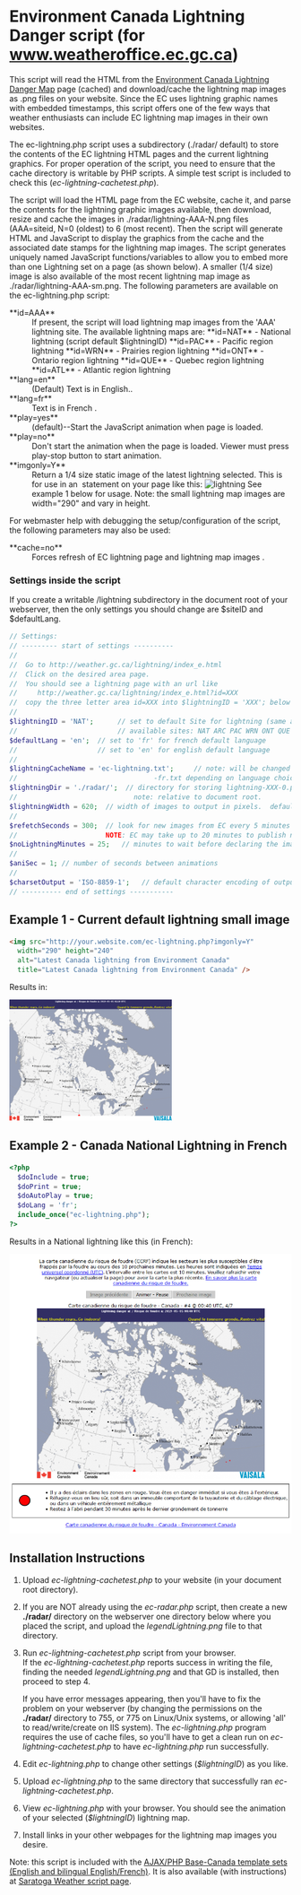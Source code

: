 # Environment Canada Lightning Danger script (for www.weatheroffice.ec.gc.ca)

This script will read the HTML from the [Environment Canada Lightning Danger Map](http://weather.gc.ca/lightning/index_e.html) page (cached) and download/cache the lightning map images as .png files on your website. Since the EC uses lightning graphic names with embedded timestamps, this script offers one of the few ways that weather enthusiasts can include EC lightning map images in their own websites.

The ec-lightning.php script uses a subdirectory (./radar/ default) to store the contents of the EC lightning HTML pages and the current lightning graphics. For proper operation of the script, you need to ensure that the cache directory is writable by PHP scripts. A simple test script is included to check this (_ec-lightning-cachetest.php_).

The script will load the HTML page from the EC website, cache it, and parse the contents for the lightning graphic images available, then download, resize and cache the images in ./radar/lightning-AAA-N.png files (AAA=siteid, N=0 (oldest) to 6 (most recent). Then the script will generate HTML and JavaScript to display the graphics from the cache and the associated date stamps for the lightning map images. The script generates uniquely named JavaScript functions/variables to allow you to embed more than one Lightning set on a page (as shown below). A smaller (1/4 size) image is also available of the most recent lightning map image as ./radar/lightning-AAA-sm.png. The following parameters are available on the ec-lightning.php script:

<dl>

<dt>**id=AAA**</dt>

<dd>If present, the script will load lightning map images from the 'AAA' lightning site. The available lightning maps are:  
  **id=NAT** - National lightning (script default $lightningID)  
  **id=PAC** - Pacific region lightning  
  **id=WRN** - Prairies region lightning  
  **id=ONT** - Ontario region lightning  
  **id=QUE** - Quebec region lightning  
  **id=ATL** - Atlantic region lightning  
</dd>

<dt>**lang=en**</dt>

<dd>(Default) Text is in English..</dd>

<dt>**lang=fr**</dt>

<dd>Text is in French .</dd>

<dt>**play=yes**</dt>

<dd>(default)--Start the JavaScript animation when page is loaded.</dd>

<dt>**play=no**</dt>

<dd>Don't start the animation when the page is loaded. Viewer must press play-stop button to start animation.</dd>

<dt>**imgonly=Y**</dt>

<dd>Return a 1/4 size static image of the latest lightning selected.  
This is for use in an <img> statement on your page like this:  
<img src="http://your.website.com/ec-lightning.php?imgonly=Y"  
width="290" height="240" alt="lightning" title="lightning" />  
See example 1 below for usage.  
Note: the small lightning map images are width="290" and vary in height.  
</dd>

</dl>

For webmaster help with debugging the setup/configuration of the script, the following parameters may also be used:

<dl>

<dt>**cache=no**</dt>

<dd>Forces refresh of EC lightning page and lightning map images .</dd>

</dl>

### Settings inside the script

If you create a writable /lightning subdirectory in the document root of your webserver, then the only settings you should change are $siteID and $defaultLang.

```php
// Settings:
// --------- start of settings ----------
//
//  Go to http://weather.gc.ca/lightning/index_e.html
//  Click on the desired area page.
//  You should see a lightning page with an url like
//     http://weather.gc.ca/lightning/index_e.html?id=XXX
//  copy the three letter area id=XXX into $lightningID = 'XXX'; below
//
$lightningID = 'NAT';      // set to default Site for lightning (same as id=xxx on EC website)
//                         // available sites: NAT ARC PAC WRN ONT QUE ATL
$defaultLang = 'en';  // set to 'fr' for french default language
//                    // set to 'en' for english default language
//
$lightningCacheName = 'ec-lightning.txt';     // note: will be changed to -en.txt or
//                                  -fr.txt depending on language choice and stored in $lightningDir
$lightningDir = './radar/';  // directory for storing lightning-XXX-0.png to lightning-XXX-6.png images
//                             note: relative to document root.
$lightningWidth = 620;  // width of images to output in pixels.  default=620
//
$refetchSeconds = 300;  // look for new images from EC every 5 minutes (300 seconds)
//                      NOTE: EC may take up to 20 minutes to publish new images    
$noLightningMinutes = 25;   // minutes to wait before declaring the image site as 'N/O -not operational'
//
$aniSec = 1; // number of seconds between animations
//
$charsetOutput = 'ISO-8859-1';   // default character encoding of output
// ---------- end of settings -----------
```

## Example 1 - Current default lightning small image

```html
<img src="http://your.website.com/ec-lightning.php?imgonly=Y"
  width="290" height="240"  
  alt="Latest Canada lightning from Environment Canada"  
  title="Latest Canada lightning from Environment Canada" />
```
Results in:

<img src="sample-output-small.png" alt="sample small image">

## Example 2 - Canada National Lightning in French

```php
<?php
  $doInclude = true;
  $doPrint = true;
  $doAutoPlay = true;
  $doLang = 'fr';
  include_once("ec-lightning.php");
?>

```

Results in a National lightning like this (in French):

<img src="./sample-output-fr.png" alt="sample output in french">

## Installation Instructions

1.  Upload _ec-lightning-cachetest.php_ to your website (in your document root directory).
2.  If you are NOT already using the _ec-radar.php_ script, then create a new **./radar/** directory on the webserver one directory below where you placed the script, and upload the _legendLightning.png_ file to that directory.
3.  Run _ec-lightning-cachetest.php_ script from your browser.  
    If the _ec-lightning-cachetest.php_ reports success in writing the file, finding the needed _legendLightning.png_ and that GD is installed, then proceed to step 4\.
      
    If you have error messages appearing, then you'll have to fix the problem on your webserver (by changing the permissions on the **./radar/** directory to 755, or 775 on Linux/Unix systems, or allowing 'all' to read/write/create on IIS system). The _ec-lightning.php_ program requires the use of cache files, so you'll have to get a clean run on _ec-lightning-cachetest.php_ to have _ec-lightning.php_ run successfully.
4.  Edit _ec-lightning.php_ to change other settings (_$lightningID_) as you like.
5.  Upload _ec-lightning.php_ to the same directory that successfully ran _ec-lightning-cachetest.php_.
6.  View _ec-lightning.php_ with your browser. You should see the animation of your selected (_$lightningID_) lightning map.
7.  Install links in your other webpages for the lightning map images you desire.

Note: this script is included with the [AJAX/PHP Base-Canada template sets (English and bilingual English/French)](https://saratoga-weather.org/wxtemplates/index.php).  It is also available (with instructions) at [Saratoga Weather script page](https://saratoga-weather.org/scripts-EClightning.php#EClightning).
